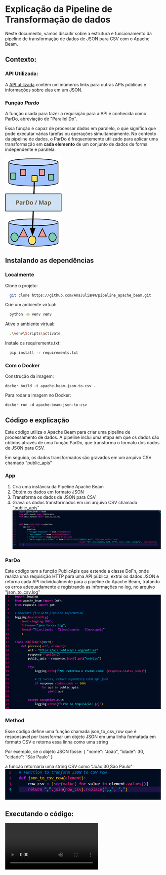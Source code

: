 
# Explicação da Pipeline de Transformação de dados

Neste documento, vamos discutir sobre a estrutura e funcionamento da pipeline de transformação de dados de JSON para CSV com o Apache Beam. 

## Contexto: 

### API Utilizada:
A [API utilizada](https://api.publicapis.org/entries) contém um inúmeros links para outras APIs públicas e informações sobre elas em um JSON. 

### Função *Pardo* 
A função usada para fazer a requisição para a API é conhecida como ParDo, abreviação de "Parallel Do". 

Essa função é capaz de processar dados em paralelo, o que significa que pode executar várias tarefas ou operações simultaneamente. 
No contexto da pipeline de dados, o ParDo é frequentemente utilizado para aplicar uma transformação em **cada elemento** de um conjunto de dados de forma independente e paralela.

![Imagem Função Pardo](./media/execucao/pardo.png)

## Instalando as dependências
### Localmente

Clone o projeto:

```bash
  git clone https://github.com/AnaJuliaMM/pipeline_apache_beam.git
```

Crie um ambiente virtual:

```bash
  python -m venv venv
```

Ative o ambiente virtual:

```bash
  .\venv\Scripts\activate
```

Instale os requirements.txt:

```bash
  pip install -r requirements.txt
```
### Com o Docker
Construção da imagem:
```
docker build -t apache-beam-json-to-csv .
```
Para rodar a imagem no Docker:

```
docker run -d apache-beam-json-to-csv
```

## Código e explicação

Este código utiliza o Apache Beam para criar uma pipeline de processamento de dados. A pipeline inclui uma etapa em que os dados são obtidos através de uma função ParDo, que transforma o formato dos dados de JSON para CSV. 

Em seguida, os dados transformados são gravados em um arquivo CSV chamado "public_apis"

### App
1. Cria uma instância da Pipeline Apache Beam
2. Obtém os dados em formato JSON
3. Transforma os dados de JSON para CSV
4. Grava os dados transformados em um arquivo CSV chamado "public_apis"
![Código do arquivo app.py](./media/execucao/app-img.png)

### ParDo

Este código tem a função PublicApis que estende a classe DoFn, onde realiza uma requisição HTTP para uma API pública, extrai os dados JSON e retorna cada API individualmente para a pipeline do Apache Beam, tratando os erros adequadamente e registrando as informações no log, no arquivo "json_to_csv.log"
![Código do arquivo pardo.py](./media/execucao/pardo-img.png)

### Method
Esse código define uma função chamada json_to_csv_row que é responsável por transformar um objeto JSON em uma linha formatada em formato CSV e retorna essa linha como uma string

Por exemplo, se o objeto JSON fosse:
 {
 "nome": "João",
 "idade": 30,
 "cidade": "São Paulo"
 }

a função retornaria uma string CSV como "João,30,São Paulo"
![Código do arquivo method.py](./media/execucao/method-img.png)

## Executando o código:
![Pipeline](./media/execucao/video_pipeline_apache_beam.mkv)